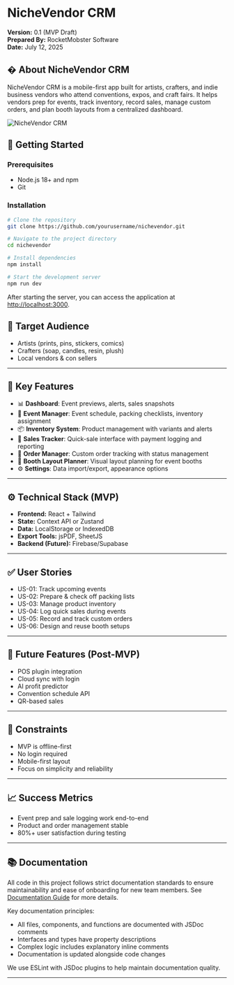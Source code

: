 # NicheVendor CRM

**Version:** 0.1 (MVP Draft)  
**Prepared By:** RocketMobster Software  
**Date:** July 12, 2025  

## � About NicheVendor CRM

NicheVendor CRM is a mobile-first app built for artists, crafters, and indie business vendors who attend conventions, expos, and craft fairs. It helps vendors prep for events, track inventory, record sales, manage custom orders, and plan booth layouts from a centralized dashboard.

![NicheVendor CRM](https://via.placeholder.com/800x400?text=NicheVendor+CRM+Screenshot)

## 🚀 Getting Started

### Prerequisites

- Node.js 18+ and npm
- Git

### Installation

```bash
# Clone the repository
git clone https://github.com/yourusername/nichevendor.git

# Navigate to the project directory
cd nichevendor

# Install dependencies
npm install

# Start the development server
npm run dev
```

After starting the server, you can access the application at [http://localhost:3000](http://localhost:3000).

## 👥 Target Audience

- Artists (prints, pins, stickers, comics)  
- Crafters (soap, candles, resin, plush)  
- Local vendors & con sellers  

---

## 🔑 Key Features

- 📊 **Dashboard**: Event previews, alerts, sales snapshots
- 📅 **Event Manager**: Event schedule, packing checklists, inventory assignment
- 📦 **Inventory System**: Product management with variants and alerts
- 💸 **Sales Tracker**: Quick-sale interface with payment logging and reporting
- 🧾 **Order Manager**: Custom order tracking with status management
- 🧰 **Booth Layout Planner**: Visual layout planning for event booths
- ⚙️ **Settings**: Data import/export, appearance options

---

## ⚙️ Technical Stack (MVP)

- **Frontend:** React + Tailwind  
- **State:** Context API or Zustand  
- **Data:** LocalStorage or IndexedDB  
- **Export Tools:** jsPDF, SheetJS  
- **Backend (Future):** Firebase/Supabase  

---

## ✅ User Stories

- US-01: Track upcoming events  
- US-02: Prepare & check off packing lists  
- US-03: Manage product inventory  
- US-04: Log quick sales during events  
- US-05: Record and track custom orders  
- US-06: Design and reuse booth setups  

---

## 🔭 Future Features (Post-MVP)

- POS plugin integration  
- Cloud sync with login  
- AI profit predictor  
- Convention schedule API  
- QR-based sales  

---

## 🚧 Constraints

- MVP is offline-first  
- No login required  
- Mobile-first layout  
- Focus on simplicity and reliability  

---

## 📈 Success Metrics

- Event prep and sale logging work end-to-end  
- Product and order management stable  
- 80%+ user satisfaction during testing  

---

## 📚 Documentation

All code in this project follows strict documentation standards to ensure maintainability and ease of onboarding for new team members. See [Documentation Guide](./docs/DOCUMENTATION_GUIDE.md) for more details.

Key documentation principles:
- All files, components, and functions are documented with JSDoc comments
- Interfaces and types have property descriptions
- Complex logic includes explanatory inline comments
- Documentation is updated alongside code changes

We use ESLint with JSDoc plugins to help maintain documentation quality.

---